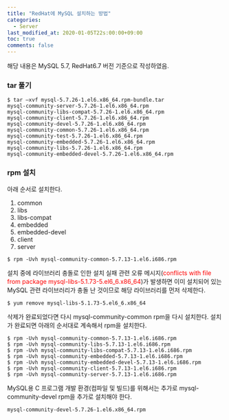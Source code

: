 ```yaml
---
title: "RedHat에 MySQL 설치하는 방법"
categories:
  - Server
last_modified_at: 2020-01-05T22s:00:00+09:00
toc: true
comments: false
---
```

해당 내용은 MySQL 5.7, RedHat6.7 버전 기준으로 작성하였음.

### tar 풀기
```console
$ tar –xvf mysql-5.7.26-1.el6.x86_64.rpm-bundle.tar
mysql-community-server-5.7.26-1.el6.x86_64.rpm
mysql-community-libs-compat-5.7.26-1.el6.x86_64.rpm
mysql-community-client-5.7.26-1.el6.x86_64.rpm
mysql-community-devel-5.7.26-1.el6.x86_64.rpm
mysql-community-common-5.7.26-1.el6.x86_64.rpm
mysql-community-test-5.7.26-1.el6.x86_64.rpm
mysql-community-embedded-5.7.26-1.el6.x86_64.rpm
mysql-community-libs-5.7.26-1.el6.x86_64.rpm
mysql-community-embedded-devel-5.7.26-1.el6.x86_64.rpm
```

### rpm 설치
아래 순서로 설치한다.    
1. common
2. libs
3. libs-compat
4. embedded
5. embedded-devel
6. client
7. server

```console
$ rpm -Uvh mysql-community-common-5.7.13-1.el6.i686.rpm
```



설치 중에 라이브러리 충돌로 인한 설치 실패 관련 오류 메시지(<span style="color:red">conflicts with file from package mysql-libs-5.1.73-5.el6_6.x86_64</span>)가 발생하면 이미 설치되어 있는 MySQL 관련 라이브러리가 충돌 난 것이므로 해당 라이브러리를 먼저 삭제한다.

```console
$ yum remove mysql-libs-5.1.73-5.el6_6.x86_64
```


삭제가 완료되었다면 다시 mysql-community-common rpm을 다시 설치한다. 설치가 완료되면 아래의 순서대로 계속해서 rpm을 설치한다.

```console
$ rpm -Uvh mysql-community-common-5.7.13-1.el6.i686.rpm
$ rpm -Uvh mysql-community-libs-5.7.13-1.el6.i686.rpm
$ rpm -Uvh mysql-community-libs-compat-5.7.13-1.el6.i686.rpm
$ rpm -Uvh mysql-community-embedded-5.7.13-1.el6.i686.rpm
$ rpm -Uvh mysql-community-embedded-devel-5.7.13-1.el6.i686.rpm
$ rpm -Uvh mysql-community-client-5.7.13-1.el6.i686.rpm
$ rpm -Uvh mysql-community-server-5.7.13-1.el6.i686.rpm
```


MySQL용 C 프로그램 개발 환경(컴파일 및 빌드)를 위해서는 추가로 mysql-community-devel rpm을 추가로 설치해야 한다.

```console
mysql-community-devel-5.7.26-1.el6.x86_64.rpm
```
